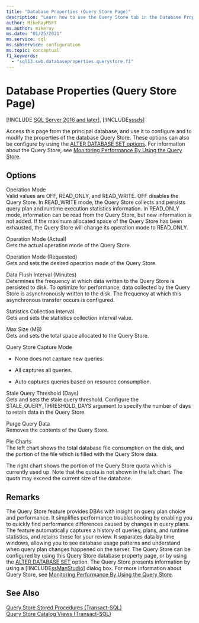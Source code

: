 ```yaml
---
title: "Database Properties (Query Store Page)"
description: "Learn how to use the Query Store tab in the Database Properties dialog box to configure Query Store modes, intervals, thresholds, and other properties."
author: MikeRayMSFT
ms.author: mikeray
ms.date: "01/25/2021"
ms.service: sql
ms.subservice: configuration
ms.topic: conceptual
f1_keywords:
  - "sql13.swb.databaseproperties.querystore.f1"
---
```

# Database Properties (Query Store Page)
[!INCLUDE [SQL Server 2016 and later](../../includes/applies-to-version/sqlserver2016.md)], [!INCLUDE[sssds](../../includes/sssds-md.md)]

  Access this page from the principal database, and use it to configure and to modify the properties of the database Query Store. These options can also be configure by using the [ALTER DATABASE SET options](../../t-sql/statements/alter-database-transact-sql-set-options.md). For information about the Query Store, see [Monitoring Performance By Using the Query Store](../../relational-databases/performance/monitoring-performance-by-using-the-query-store.md).  
  
## Options  
 Operation Mode  
 Valid values are OFF, READ_ONLY, and READ_WRITE. OFF disables the Query Store. In READ_WRITE mode, the Query Store collects and persists query plan and runtime execution statistics information. In READ_ONLY mode, information can be read from the Query Store, but new information is not added. If the maximum allocated space of the Query Store has been exhausted, the Query Store will change its operation mode to READ_ONLY.  
  
 Operation Mode (Actual)  
 Gets the actual operation mode of the Query Store.  
  
 Operation Mode (Requested)  
 Gets and sets the desired operation mode of the Query Store.  
  
 Data Flush Interval (Minutes)  
 Determines the frequency at which data written to the Query Store is persisted to disk. To optimize for performance, data collected by the Query Store is asynchronously written to the disk. The frequency at which this asynchronous transfer occurs is configured.  
  
 Statistics Collection Interval  
 Gets and sets the statistics collection interval value.  
  
 Max Size (MB)  
 Gets and sets the total space allocated to the Query Store.  
  
 Query Store Capture Mode  
 -   None does not capture new queries.  
  
-   All captures all queries.  
  
-   Auto captures queries based on resource consumption.  
  
 Stale Query Threshold (Days)  
 Gets and sets the stale query threshold. Configure the STALE_QUERY_THRESHOLD_DAYS argument to specify the number of days to retain data in the Query Store.  
  
 Purge Query Data  
 Removes the contents of the Query Store.  
  
 Pie Charts  
 The left chart shows the total database file consumption on the disk, and the portion of the file which is filled with the Query Store data.  
  
 The right chart shows the portion of the Query Store quota which is currently used up. Note that the quota is not shown in the left chart. The quota may exceed the current size of the database.  
  
## Remarks  
 The Query Store feature provides DBAs with insight on query plan choice and performance. It simplifies performance troubleshooting by enabling you to quickly find performance differences caused by changes in query plans. The feature automatically captures a history of queries, plans, and runtime statistics, and retains these for your review. It separates data by time windows, allowing you to see database usage patterns and understand when query plan changes happened on the server. The Query Store can be configured by using this Query Store database property page, or by using the [ALTER DATABASE SET](../../t-sql/statements/alter-database-transact-sql-set-options.md) option. The Query Store presents information by using a [!INCLUDE[ssManStudio](../../includes/ssmanstudio-md.md)] dialog box. For more information about Query Store, see [Monitoring Performance By Using the Query Store](../../relational-databases/performance/monitoring-performance-by-using-the-query-store.md).  
  
## See Also  
 [Query Store Stored Procedures &#40;Transact-SQL&#41;](../../relational-databases/system-stored-procedures/query-store-stored-procedures-transact-sql.md)   
 [Query Store Catalog Views &#40;Transact-SQL&#41;](../../relational-databases/system-catalog-views/query-store-catalog-views-transact-sql.md)
